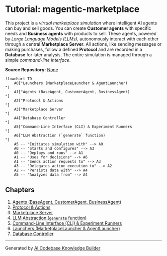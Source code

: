 # Tutorial: magentic-marketplace

This project is a *virtual marketplace simulation* where intelligent AI agents can buy and sell goods. You can create **Customer agents** with specific needs and **Business agents** with products to sell. These agents, powered by *Large Language Models (LLMs)*, autonomously interact with each other through a central **Marketplace Server**. All actions, like sending messages or making purchases, follow a defined **Protocol** and are recorded in a **Database** for later analysis. The entire simulation is managed through a simple *command-line interface*.


**Source Repository:** [None](None)

```mermaid
flowchart TD
    A0["Launchers (MarketplaceLauncher & AgentLauncher)
"]
    A1["Agents (BaseAgent, CustomerAgent, BusinessAgent)
"]
    A2["Protocol & Actions
"]
    A3["Marketplace Server
"]
    A4["Database Controller
"]
    A5["Command-Line Interface (CLI) & Experiment Runners
"]
    A6["LLM Abstraction (`generate` function)
"]
    A5 -- "Initiates simulation with" --> A0
    A0 -- "Starts and configures" --> A3
    A0 -- "Deploys and runs" --> A1
    A1 -- "Uses for decisions" --> A6
    A1 -- "Sends action requests to" --> A3
    A3 -- "Delegates action execution to" --> A2
    A2 -- "Persists data with" --> A4
    A5 -- "Analyzes data from" --> A4
```

## Chapters

1. [Agents (BaseAgent, CustomerAgent, BusinessAgent)
](01_agents__baseagent__customeragent__businessagent__.md)
2. [Protocol & Actions
](02_protocol___actions_.md)
3. [Marketplace Server
](03_marketplace_server_.md)
4. [LLM Abstraction (`generate` function)
](04_llm_abstraction___generate__function__.md)
5. [Command-Line Interface (CLI) & Experiment Runners
](05_command_line_interface__cli____experiment_runners_.md)
6. [Launchers (MarketplaceLauncher & AgentLauncher)
](06_launchers__marketplacelauncher___agentlauncher__.md)
7. [Database Controller
](07_database_controller_.md)


---

Generated by [AI Codebase Knowledge Builder](https://github.com/The-Pocket/Tutorial-Codebase-Knowledge)